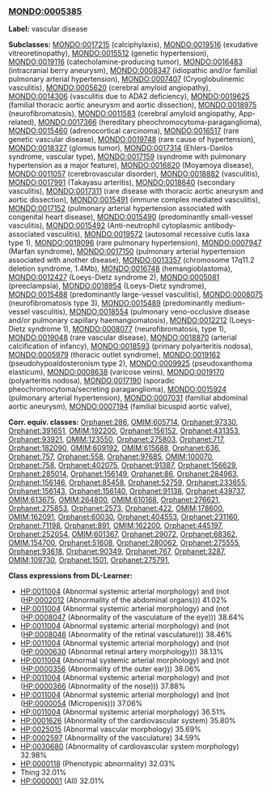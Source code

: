 
### [MONDO:0005385](http://purl.obolibrary.org/obo/MONDO_0005385)
**Label:** vascular disease

**Subclasses:** [MONDO:0017215](http://purl.obolibrary.org/obo/MONDO_0017215) (calciphylaxis), [MONDO:0019516](http://purl.obolibrary.org/obo/MONDO_0019516) (exudative vitreoretinopathy), [MONDO:0015512](http://purl.obolibrary.org/obo/MONDO_0015512) (genetic hypertension), [MONDO:0019116](http://purl.obolibrary.org/obo/MONDO_0019116) (catecholamine-producing tumor), [MONDO:0016483](http://purl.obolibrary.org/obo/MONDO_0016483) (intracranial berry aneurysm), [MONDO:0008347](http://purl.obolibrary.org/obo/MONDO_0008347) (idiopathic and/or familial pulmonary arterial hypertension), [MONDO:0007407](http://purl.obolibrary.org/obo/MONDO_0007407) (Cryoglobulinemic vasculitis), [MONDO:0005620](http://purl.obolibrary.org/obo/MONDO_0005620) (cerebral amyloid angiopathy), [MONDO:0014306](http://purl.obolibrary.org/obo/MONDO_0014306) (vasculitis due to ADA2 deficiency), [MONDO:0019625](http://purl.obolibrary.org/obo/MONDO_0019625) (familial thoracic aortic aneurysm and aortic dissection), [MONDO:0018975](http://purl.obolibrary.org/obo/MONDO_0018975) (neurofibromatosis), [MONDO:0011583](http://purl.obolibrary.org/obo/MONDO_0011583) (cerebral amyloid angiopathy, App-related), [MONDO:0017366](http://purl.obolibrary.org/obo/MONDO_0017366) (hereditary pheochromocytoma-paraganglioma), [MONDO:0015460](http://purl.obolibrary.org/obo/MONDO_0015460) (adrenocortical carcinoma), [MONDO:0016517](http://purl.obolibrary.org/obo/MONDO_0016517) (rare genetic vascular disease), [MONDO:0019748](http://purl.obolibrary.org/obo/MONDO_0019748) (rare cause of hypertension), [MONDO:0018327](http://purl.obolibrary.org/obo/MONDO_0018327) (glomus tumor), [MONDO:0017314](http://purl.obolibrary.org/obo/MONDO_0017314) (Ehlers-Danlos syndrome, vascular type), [MONDO:0017159](http://purl.obolibrary.org/obo/MONDO_0017159) (syndrome with pulmonary hypertension as a major feature), [MONDO:0016820](http://purl.obolibrary.org/obo/MONDO_0016820) (Moyamoya disease), [MONDO:0011057](http://purl.obolibrary.org/obo/MONDO_0011057) (cerebrovascular disorder), [MONDO:0018882](http://purl.obolibrary.org/obo/MONDO_0018882) (vasculitis), [MONDO:0017991](http://purl.obolibrary.org/obo/MONDO_0017991) (Takayasu arteritis), [MONDO:0018640](http://purl.obolibrary.org/obo/MONDO_0018640) (secondary vasculitis), [MONDO:0017311](http://purl.obolibrary.org/obo/MONDO_0017311) (rare disease with thoracic aortic aneurysm and aortic dissection), [MONDO:0015491](http://purl.obolibrary.org/obo/MONDO_0015491) (immune complex mediated vasculitis), [MONDO:0017152](http://purl.obolibrary.org/obo/MONDO_0017152) (pulmonary arterial hypertension associated with congenital heart disease), [MONDO:0015490](http://purl.obolibrary.org/obo/MONDO_0015490) (predominantly small-vessel vasculitis), [MONDO:0015492](http://purl.obolibrary.org/obo/MONDO_0015492) (Anti-neutrophil cytoplasmic antibody-associated vasculitis), [MONDO:0019572](http://purl.obolibrary.org/obo/MONDO_0019572) (autosomal recessive cutis laxa type 1), [MONDO:0019096](http://purl.obolibrary.org/obo/MONDO_0019096) (rare pulmonary hypertension), [MONDO:0007947](http://purl.obolibrary.org/obo/MONDO_0007947) (Marfan syndrome), [MONDO:0017150](http://purl.obolibrary.org/obo/MONDO_0017150) (pulmonary arterial hypertension associated with another disease), [MONDO:0013357](http://purl.obolibrary.org/obo/MONDO_0013357) (chromosome 17q11.2 deletion syndrome, 1.4Mb), [MONDO:0016748](http://purl.obolibrary.org/obo/MONDO_0016748) (hemangioblastoma), [MONDO:0012427](http://purl.obolibrary.org/obo/MONDO_0012427) (Loeys-Dietz syndrome 2), [MONDO:0005081](http://purl.obolibrary.org/obo/MONDO_0005081) (preeclampsia), [MONDO:0018954](http://purl.obolibrary.org/obo/MONDO_0018954) (Loeys-Dietz syndrome), [MONDO:0015488](http://purl.obolibrary.org/obo/MONDO_0015488) (predominantly large-vessel vasculitis), [MONDO:0008075](http://purl.obolibrary.org/obo/MONDO_0008075) (neurofibromatosis type 3), [MONDO:0015489](http://purl.obolibrary.org/obo/MONDO_0015489) (predominantly medium-vessel vasculitis), [MONDO:0018554](http://purl.obolibrary.org/obo/MONDO_0018554) (pulmonary veno-occlusive disease and/or pulmonary capillary haemangiomatosis), [MONDO:0012212](http://purl.obolibrary.org/obo/MONDO_0012212) (Loeys-Dietz syndrome 1), [MONDO:0008077](http://purl.obolibrary.org/obo/MONDO_0008077) (neurofibromatosis, type 1), [MONDO:0019048](http://purl.obolibrary.org/obo/MONDO_0019048) (rare vascular disease), [MONDO:0018870](http://purl.obolibrary.org/obo/MONDO_0018870) (arterial calcification of infancy), [MONDO:0018593](http://purl.obolibrary.org/obo/MONDO_0018593) (primary polyarteritis nodosa), [MONDO:0005979](http://purl.obolibrary.org/obo/MONDO_0005979) (thoracic outlet syndrome), [MONDO:0019162](http://purl.obolibrary.org/obo/MONDO_0019162) (pseudohypoaldosteronism type 2), [MONDO:0009925](http://purl.obolibrary.org/obo/MONDO_0009925) (pseudoxanthoma elasticum), [MONDO:0008638](http://purl.obolibrary.org/obo/MONDO_0008638) (varicose veins), [MONDO:0019170](http://purl.obolibrary.org/obo/MONDO_0019170) (polyarteritis nodosa), [MONDO:0017190](http://purl.obolibrary.org/obo/MONDO_0017190) (sporadic pheochromocytoma/secreting paraganglioma), [MONDO:0015924](http://purl.obolibrary.org/obo/MONDO_0015924) (pulmonary arterial hypertension), [MONDO:0007031](http://purl.obolibrary.org/obo/MONDO_0007031) (familial abdominal aortic aneurysm), [MONDO:0007194](http://purl.obolibrary.org/obo/MONDO_0007194) (familial bicuspid aortic valve), 

**Corr. equiv. classes:** [Orphanet:286](http://www.orpha.net/ORDO/Orphanet_286), [OMIM:605714](http://purl.obolibrary.org/obo/OMIM_605714), [Orphanet:97330](http://www.orpha.net/ORDO/Orphanet_97330), [Orphanet:391651](http://www.orpha.net/ORDO/Orphanet_391651), [OMIM:192200](http://purl.obolibrary.org/obo/OMIM_192200), [Orphanet:156152](http://www.orpha.net/ORDO/Orphanet_156152), [Orphanet:431353](http://www.orpha.net/ORDO/Orphanet_431353), [Orphanet:93921](http://www.orpha.net/ORDO/Orphanet_93921), [OMIM:123550](http://purl.obolibrary.org/obo/OMIM_123550), [Orphanet:275803](http://www.orpha.net/ORDO/Orphanet_275803), [Orphanet:717](http://www.orpha.net/ORDO/Orphanet_717), [Orphanet:182090](http://www.orpha.net/ORDO/Orphanet_182090), [OMIM:609192](http://purl.obolibrary.org/obo/OMIM_609192), [OMIM:615688](http://purl.obolibrary.org/obo/OMIM_615688), [Orphanet:636](http://www.orpha.net/ORDO/Orphanet_636), [Orphanet:757](http://www.orpha.net/ORDO/Orphanet_757), [Orphanet:558](http://www.orpha.net/ORDO/Orphanet_558), [Orphanet:97685](http://www.orpha.net/ORDO/Orphanet_97685), [OMIM:100070](http://purl.obolibrary.org/obo/OMIM_100070), [Orphanet:758](http://www.orpha.net/ORDO/Orphanet_758), [Orphanet:402075](http://www.orpha.net/ORDO/Orphanet_402075), [Orphanet:91387](http://www.orpha.net/ORDO/Orphanet_91387), [Orphanet:156629](http://www.orpha.net/ORDO/Orphanet_156629), [Orphanet:285014](http://www.orpha.net/ORDO/Orphanet_285014), [Orphanet:156149](http://www.orpha.net/ORDO/Orphanet_156149), [Orphanet:86](http://www.orpha.net/ORDO/Orphanet_86), [Orphanet:284963](http://www.orpha.net/ORDO/Orphanet_284963), [Orphanet:156146](http://www.orpha.net/ORDO/Orphanet_156146), [Orphanet:85458](http://www.orpha.net/ORDO/Orphanet_85458), [Orphanet:52759](http://www.orpha.net/ORDO/Orphanet_52759), [Orphanet:233655](http://www.orpha.net/ORDO/Orphanet_233655), [Orphanet:156143](http://www.orpha.net/ORDO/Orphanet_156143), [Orphanet:156140](http://www.orpha.net/ORDO/Orphanet_156140), [Orphanet:91138](http://www.orpha.net/ORDO/Orphanet_91138), [Orphanet:439737](http://www.orpha.net/ORDO/Orphanet_439737), [OMIM:613675](http://purl.obolibrary.org/obo/OMIM_613675), [OMIM:264800](http://purl.obolibrary.org/obo/OMIM_264800), [OMIM:610168](http://purl.obolibrary.org/obo/OMIM_610168), [Orphanet:276621](http://www.orpha.net/ORDO/Orphanet_276621), [Orphanet:275853](http://www.orpha.net/ORDO/Orphanet_275853), [Orphanet:2573](http://www.orpha.net/ORDO/Orphanet_2573), [Orphanet:422](http://www.orpha.net/ORDO/Orphanet_422), [OMIM:178600](http://purl.obolibrary.org/obo/OMIM_178600), [OMIM:162091](http://purl.obolibrary.org/obo/OMIM_162091), [Orphanet:60030](http://www.orpha.net/ORDO/Orphanet_60030), [Orphanet:404553](http://www.orpha.net/ORDO/Orphanet_404553), [Orphanet:231160](http://www.orpha.net/ORDO/Orphanet_231160), [Orphanet:71198](http://www.orpha.net/ORDO/Orphanet_71198), [Orphanet:891](http://www.orpha.net/ORDO/Orphanet_891), [OMIM:162200](http://purl.obolibrary.org/obo/OMIM_162200), [Orphanet:445197](http://www.orpha.net/ORDO/Orphanet_445197), [Orphanet:252054](http://www.orpha.net/ORDO/Orphanet_252054), [OMIM:601367](http://purl.obolibrary.org/obo/OMIM_601367), [Orphanet:29072](http://www.orpha.net/ORDO/Orphanet_29072), [Orphanet:68362](http://www.orpha.net/ORDO/Orphanet_68362), [OMIM:154700](http://purl.obolibrary.org/obo/OMIM_154700), [Orphanet:51608](http://www.orpha.net/ORDO/Orphanet_51608), [Orphanet:280062](http://www.orpha.net/ORDO/Orphanet_280062), [Orphanet:275555](http://www.orpha.net/ORDO/Orphanet_275555), [Orphanet:93618](http://www.orpha.net/ORDO/Orphanet_93618), [Orphanet:90349](http://www.orpha.net/ORDO/Orphanet_90349), [Orphanet:767](http://www.orpha.net/ORDO/Orphanet_767), [Orphanet:3287](http://www.orpha.net/ORDO/Orphanet_3287), [OMIM:109730](http://purl.obolibrary.org/obo/OMIM_109730), [Orphanet:1501](http://www.orpha.net/ORDO/Orphanet_1501), [Orphanet:275791](http://www.orpha.net/ORDO/Orphanet_275791), 

**Class expressions from DL-Learner:**

- [HP:0011004](http://purl.obolibrary.org/obo/HP_0011004) (Abnormal systemic arterial morphology) and (not ([HP:0002012](http://purl.obolibrary.org/obo/HP_0002012) (Abnormality of the abdominal organs))) 41.02%
- [HP:0011004](http://purl.obolibrary.org/obo/HP_0011004) (Abnormal systemic arterial morphology) and (not ([HP:0008047](http://purl.obolibrary.org/obo/HP_0008047) (Abnormality of the vasculature of the eye))) 38.64%
- [HP:0011004](http://purl.obolibrary.org/obo/HP_0011004) (Abnormal systemic arterial morphology) and (not ([HP:0008046](http://purl.obolibrary.org/obo/HP_0008046) (Abnormality of the retinal vasculature))) 38.46%
- [HP:0011004](http://purl.obolibrary.org/obo/HP_0011004) (Abnormal systemic arterial morphology) and (not ([HP:0000630](http://purl.obolibrary.org/obo/HP_0000630) (Abnormal retinal artery morphology))) 38.13%
- [HP:0011004](http://purl.obolibrary.org/obo/HP_0011004) (Abnormal systemic arterial morphology) and (not ([HP:0000356](http://purl.obolibrary.org/obo/HP_0000356) (Abnormality of the outer ear))) 38.06%
- [HP:0011004](http://purl.obolibrary.org/obo/HP_0011004) (Abnormal systemic arterial morphology) and (not ([HP:0000366](http://purl.obolibrary.org/obo/HP_0000366) (Abnormality of the nose))) 37.88%
- [HP:0011004](http://purl.obolibrary.org/obo/HP_0011004) (Abnormal systemic arterial morphology) and (not ([HP:0000054](http://purl.obolibrary.org/obo/HP_0000054) (Micropenis))) 37.06%
- [HP:0011004](http://purl.obolibrary.org/obo/HP_0011004) (Abnormal systemic arterial morphology) 36.51%
- [HP:0001626](http://purl.obolibrary.org/obo/HP_0001626) (Abnormality of the cardiovascular system) 35.80%
- [HP:0025015](http://purl.obolibrary.org/obo/HP_0025015) (Abnormal vascular morphology) 35.69%
- [HP:0002597](http://purl.obolibrary.org/obo/HP_0002597) (Abnormality of the vasculature) 34.59%
- [HP:0030680](http://purl.obolibrary.org/obo/HP_0030680) (Abnormality of cardiovascular system morphology) 32.98%
- [HP:0000118](http://purl.obolibrary.org/obo/HP_0000118) (Phenotypic abnormality) 32.03%
- Thing 32.01%
- [HP:0000001](http://purl.obolibrary.org/obo/HP_0000001) (All) 32.01%


